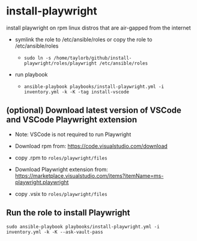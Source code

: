 # install-playwright
install playwright on rpm linux distros that are air-gapped from the internet

- symlink the role to /etc/ansible/roles or copy the role to /etc/ansible/roles
  - `sudo ln -s /home/taylorb/github/install-playwright/roles/playwright /etc/ansible/roles`

- run playbook
  - `ansible-playbook playbooks/install-playwright.yml -i inventory.yml -k -K -tag install-vscode`

## (optional) Download latest version of VSCode and VSCode Playwright extension
- Note: VSCode is not required to run Playwright
- Download rpm from: https://code.visualstudio.com/download
- copy .rpm to `roles/playwright/files`

- Download Playwright extension from: https://marketplace.visualstudio.com/items?itemName=ms-playwright.playwright
- copy .vsix to `roles/playwright/files`

## Run the role to install Playwright
`sudo ansible-playbook playbooks/install-playwright.yml -i inventory.yml -k -K --ask-vault-pass`